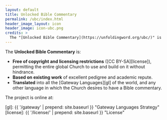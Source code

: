 ```yaml
---
layout: default
title: Unlocked Bible Commentary
permalink: /ubc/index.html
header_image_layout: icon
header_image: icon-ubc.png
credits: >
  The "[Unlocked Bible Commentary](https://unfoldingword.org/ubc/)" is developed by [Wycliffe Associates](https://wycliffeassociates.org/) and the [Door43 World Missions Community](https://door43.org/) made available under a [Creative Commons Attribution-Share Alike 4.0 International](https://creativecommons.org/licenses/by-sa/4.0/) license.
---
```


The **Unlocked Bible Commentary** is:

- **Free of copyright and licensing restrictions** ([CC BY-SA][license]), permitting the entire global Church to use and build on it without hindrance.
- **Based on existing work** of excellent pedigree and academic repute.
- **Translated** into all the [Gateway Languages][gl] of the world, and any other language in which the Church desires to have a Bible commentary.

The project is online at:

[gl]: {{ '/gateway' | prepend: site.baseurl }} "Gateway Languages Strategy"
[license]: {{ '/license/' | prepend: site.baseurl }} "License"
